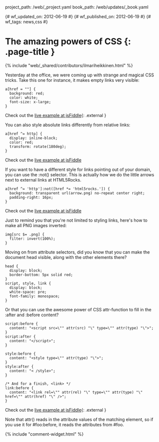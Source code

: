 project_path: /web/_project.yaml
book_path: /web/updates/_book.yaml

{# wf_updated_on: 2012-06-19 #}
{# wf_published_on: 2012-06-19 #}
{# wf_tags: news,css #}

# The amazing powers of CSS {: .page-title }

{% include "web/_shared/contributors/ilmariheikkinen.html" %}


Yesterday at the office, we were coming up with strange and magical CSS tricks. Take this one for instance, it makes empty links very visible:


    a[href = ""] {
      background: red;
      color: white;
      font-size: x-large;
    }
    
Check out the [live example at jsFiddle](https://jsfiddle.net/VWYsk/){: .external }

You can also style absolute links differently from relative links:


    a[href ^= http] {
      display: inline-block;
      color: red;
      transform: rotate(180deg);
    }
    
Check out the [live example at jsFiddle](https://jsfiddle.net/RShhf/1/)

If you want to have a different style for links pointing out of your domain, you can use the :not() selector. This is actually how we do the little arrows next to external links at HTML5Rocks.


    a[href ^= 'http']:not([href *= 'html5rocks.']) {
      background: transparent url(arrow.png) no-repeat center right;
      padding-right: 16px;
    }
    
Check out the [live example at jsFiddle](http://jsfiddle.net/Sts9H/1/)

Just to remind you that you're not limited to styling links, here's how to make all PNG images inverted:


    img[src $= .png] {
      filter: invert(100%);
    }
    

Moving on from attribute selectors, did you know that you can make the document head visible, along with the other elements there?


    head {
      display: block;
      border-bottom: 5px solid red;
    }
    script, style, link {
      display: block;
      white-space: pre;
      font-family: monospace;
    }
    

Or that you can use the awesome power of CSS attr-function to fill in the :after and :before content?


    script:before {
      content: "<script src=\"" attr(src) "\" type=\"" attr(type) "\">";
    }
    script:after {
      content: "</script>";
    }
    
    style:before {
      content: "<style type=\"" attr(type) "\">";
    }
    style:after {
      content: "< /style>";
    }
    
    /* And for a finish, <link> */
    link:before {
      content: "<link rel=\"" attr(rel) "\" type=\"" attr(type) "\" href=\"" attr(href) "\" />";
    }
    

Check out the [live example at jsFiddle](http://jsfiddle.net/Wedjf/1/){: .external }

Note that attr() reads in the attribute values of the matching element, so if you use it for #foo:before, it reads the attributes from #foo.


{% include "comment-widget.html" %}
